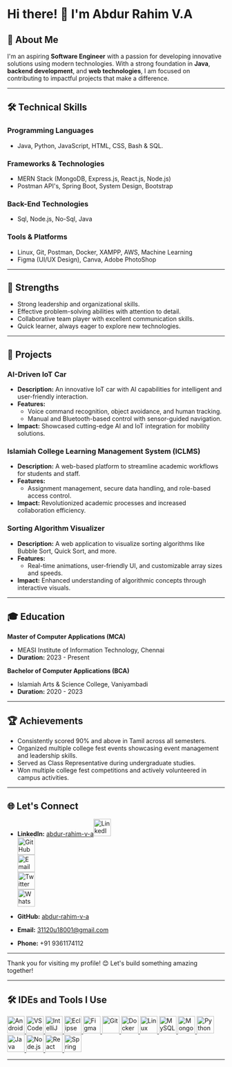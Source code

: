 # Hi there! 👋 I'm Abdur Rahim V.A

## 🚀 About Me
I'm an aspiring **Software Engineer** with a passion for developing innovative solutions using modern technologies. With a strong foundation in **Java**, **backend development**, and **web technologies**, I am focused on contributing to impactful projects that make a difference.

---

## 🛠️ Technical Skills

### Programming Languages
- Java, Python, JavaScript, HTML, CSS, Bash & SQL.

### Frameworks & Technologies
- MERN Stack (MongoDB, Express.js, React.js, Node.js)
- Postman API's, Spring Boot, System Design, Bootstrap

### Back-End Technologies
- Sql, Node.js, No-Sql, Java

### Tools & Platforms
- Linux, Git, Postman, Docker, XAMPP, AWS, Machine Learning 
- Figma (UI/UX Design), Canva, Adobe PhotoShop  

---

## 🌟 Strengths
- Strong leadership and organizational skills.
- Effective problem-solving abilities with attention to detail.
- Collaborative team player with excellent communication skills.
- Quick learner, always eager to explore new technologies.

---

## 📂 Projects

### **AI-Driven IoT Car**
- **Description:** An innovative IoT car with AI capabilities for intelligent and user-friendly interaction.
- **Features:** 
  - Voice command recognition, object avoidance, and human tracking.
  - Manual and Bluetooth-based control with sensor-guided navigation.
- **Impact:** Showcased cutting-edge AI and IoT integration for mobility solutions.

### **Islamiah College Learning Management System (ICLMS)**
- **Description:** A web-based platform to streamline academic workflows for students and staff.
- **Features:**
  - Assignment management, secure data handling, and role-based access control.
- **Impact:** Revolutionized academic processes and increased collaboration efficiency.

### **Sorting Algorithm Visualizer**
- **Description:** A web application to visualize sorting algorithms like Bubble Sort, Quick Sort, and more.
- **Features:** 
  - Real-time animations, user-friendly UI, and customizable array sizes and speeds.
- **Impact:** Enhanced understanding of algorithmic concepts through interactive visuals.

---

## 🎓 Education

**Master of Computer Applications (MCA)**  
- MEASI Institute of Information Technology, Chennai  
- **Duration:** 2023 - Present  

**Bachelor of Computer Applications (BCA)**  
- Islamiah Arts & Science College, Vaniyambadi  
- **Duration:** 2020 - 2023  

---

## 🏆 Achievements
- Consistently scored 90% and above in Tamil across all semesters.
- Organized multiple college fest events showcasing event management and leadership skills.
- Served as Class Representative during undergraduate studies.
- Won multiple college fest competitions and actively volunteered in campus activities.

---

## 🌐 Let's Connect

- **LinkedIn:** [abdur-rahim-v-a](https://www.linkedin.com/in/abdur-rahim-v-a-721318241/)[<img src="https://img.icons8.com/ios-filled/50/0077b5/linkedin-circled.png" alt="LinkedIn" width="40px"/>](https://www.linkedin.com/in/abdur-rahim-v-a-721318241/)  
[<img src="https://img.icons8.com/ios-filled/50/000000/github.png" alt="GitHub" width="40px"/>](https://github.com/abdur-rahim-v-a)  
[<img src="https://img.icons8.com/ios-filled/50/d14836/email.png" alt="Email" width="40px"/>](mailto:31120u18001@gmail.com)  
[<img src="https://img.icons8.com/ios-filled/50/1DA1F2/twitter.png" alt="Twitter" width="40px"/>](https://twitter.com/abdur-rahim-v-a)  
[<img src="https://img.icons8.com/ios-filled/50/25D366/whatsapp.png" alt="WhatsApp" width="40px"/>](tel:+919361174112)  


- **GitHub:** [abdur-rahim-v-a](#)
- **Email:** 31120u18001@gmail.com
- **Phone:** +91 9361174112

---

Thank you for visiting my profile! 😊 Let's build something amazing together!

---

## 🛠️ IDEs and Tools I Use  

<p align="left">
  <!-- Android Studio -->
  <a href="https://developer.android.com/studio" target="_blank">
    <img src="https://img.icons8.com/fluency/48/000000/android-studio--v3.png" alt="Android Studio" width="40" height="40"/>
  </a>
  <!-- VS Code -->
  <a href="https://code.visualstudio.com/" target="_blank">
    <img src="https://img.icons8.com/fluency/48/000000/visual-studio-code-2019.png" alt="VS Code" width="40" height="40"/>
  </a>
  <!-- IntelliJ IDEA -->
  <a href="https://www.jetbrains.com/idea/" target="_blank">
    <img src="https://img.icons8.com/color/48/000000/intellij-idea.png" alt="IntelliJ IDEA" width="40" height="40"/>
  </a>
  <!-- Eclipse -->
  <a href="https://www.eclipse.org/" target="_blank">
    <img src="https://img.icons8.com/officel/40/000000/java-eclipse.png" alt="Eclipse" width="40" height="40"/>
  </a>
  <!-- Figma -->
  <a href="https://www.figma.com/" target="_blank">
    <img src="https://img.icons8.com/color/48/000000/figma--v1.png" alt="Figma" width="40" height="40"/>
  </a>
  <!-- Git -->
  <a href="https://git-scm.com/" target="_blank">
    <img src="https://img.icons8.com/color/48/000000/git.png" alt="Git" width="40" height="40"/>
  </a>
  <!-- Docker -->
  <a href="https://www.docker.com/" target="_blank">
    <img src="https://img.icons8.com/color/48/000000/docker.png" alt="Docker" width="40" height="40"/>
  </a>
  <!-- Linux -->
  <a href="https://linuxmint.com/" target="_blank">
    <img src="https://img.icons8.com/color/48/000000/linux-mint.png" alt="Linux" width="40" height="40"/>
  </a>
  <!-- MySQL -->
  <a href="https://www.mysql.com/" target="_blank">
    <img src="https://img.icons8.com/fluency/48/000000/mysql-logo.png" alt="MySQL" width="40" height="40"/>
  </a>
  <!-- MongoDB -->
  <a href="https://www.mongodb.com/" target="_blank">
    <img src="https://img.icons8.com/color/48/000000/mongodb.png" alt="MongoDB" width="40" height="40"/>
  </a>
  <!-- Python -->
  <a href="https://www.python.org/" target="_blank">
    <img src="https://img.icons8.com/color/48/000000/python.png" alt="Python" width="40" height="40"/>
  </a>
  <!-- Java -->
  <a href="https://www.oracle.com/java/" target="_blank">
    <img src="https://img.icons8.com/color/48/000000/java-coffee-cup-logo.png" alt="Java" width="40" height="40"/>
  </a>
  <!-- Node.js -->
  <a href="https://nodejs.org/" target="_blank">
    <img src="https://img.icons8.com/color/48/000000/nodejs.png" alt="Node.js" width="40" height="40"/>
  </a>
  <!-- React -->
  <a href="https://reactjs.org/" target="_blank">
    <img src="https://img.icons8.com/office/40/000000/react.png" alt="React" width="40" height="40"/>
  </a>
  <!-- Spring Boot -->
  <a href="https://spring.io/projects/spring-boot" target="_blank">
    <img src="https://img.icons8.com/color/48/000000/spring-logo.png" alt="Spring Boot" width="40" height="40"/>
  </a>
</p>

---



